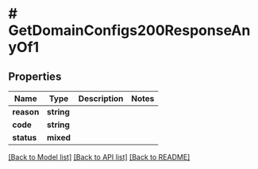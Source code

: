 # # GetDomainConfigs200ResponseAnyOf1

## Properties

Name | Type | Description | Notes
------------ | ------------- | ------------- | -------------
**reason** | **string** |  |
**code** | **string** |  |
**status** | **mixed** |  |

[[Back to Model list]](../../README.md#models) [[Back to API list]](../../README.md#endpoints) [[Back to README]](../../README.md)
